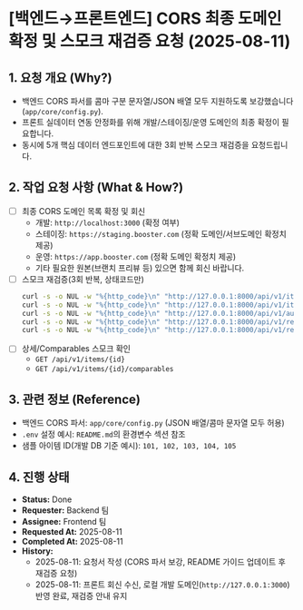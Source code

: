 # [백엔드→프론트엔드] CORS 최종 도메인 확정 및 스모크 재검증 요청 (2025-08-11)

## 1. 요청 개요 (Why?)

- 백엔드 CORS 파서를 콤마 구분 문자열/JSON 배열 모두 지원하도록 보강했습니다(`app/core/config.py`).
- 프론트 실데이터 연동 안정화를 위해 개발/스테이징/운영 도메인의 최종 확정이 필요합니다.
- 동시에 5개 핵심 데이터 엔드포인트에 대한 3회 반복 스모크 재검증을 요청드립니다.

## 2. 작업 요청 사항 (What & How?)

- [ ] 최종 CORS 도메인 목록 확정 및 회신
  - 개발: `http://localhost:3000` (확정 여부)
  - 스테이징: `https://staging.booster.com` (정확 도메인/서브도메인 확정치 제공)
  - 운영: `https://app.booster.com` (정확 도메인 확정치 제공)
  - 기타 필요한 원본(브랜치 프리뷰 등) 있으면 함께 회신 바랍니다.
- [ ] 스모크 재검증(3회 반복, 상태코드만)
  ```bash
  curl -s -o NUL -w "%{http_code}\n" "http://127.0.0.1:8000/api/v1/items/simple?limit=1"
  curl -s -o NUL -w "%{http_code}\n" "http://127.0.0.1:8000/api/v1/items/?limit=1"
  curl -s -o NUL -w "%{http_code}\n" "http://127.0.0.1:8000/api/v1/auction-completed/?limit=1"
  curl -s -o NUL -w "%{http_code}\n" "http://127.0.0.1:8000/api/v1/real-transactions/?limit=1"
  curl -s -o NUL -w "%{http_code}\n" "http://127.0.0.1:8000/api/v1/real-rents/?limit=1"
  ```
- [ ] 상세/Comparables 스모크 확인
  - `GET /api/v1/items/{id}`
  - `GET /api/v1/items/{id}/comparables`

## 3. 관련 정보 (Reference)

- 백엔드 CORS 파서: `app/core/config.py` (JSON 배열/콤마 문자열 모두 허용)
- `.env` 설정 예시: `README.md`의 환경변수 섹션 참조
- 샘플 아이템 ID(개발 DB 기준 예시): `101, 102, 103, 104, 105`

## 4. 진행 상태

- **Status:** Done
- **Requester:** Backend 팀
- **Assignee:** Frontend 팀
- **Requested At:** 2025-08-11
- **Completed At:** 2025-08-11
- **History:**
  - 2025-08-11: 요청서 작성 (CORS 파서 보강, README 가이드 업데이트 후 재검증 요청)
  - 2025-08-11: 프론트 회신 수신, 로컬 개발 도메인(`http://127.0.0.1:3000`) 반영 완료, 재검증 안내 유지
